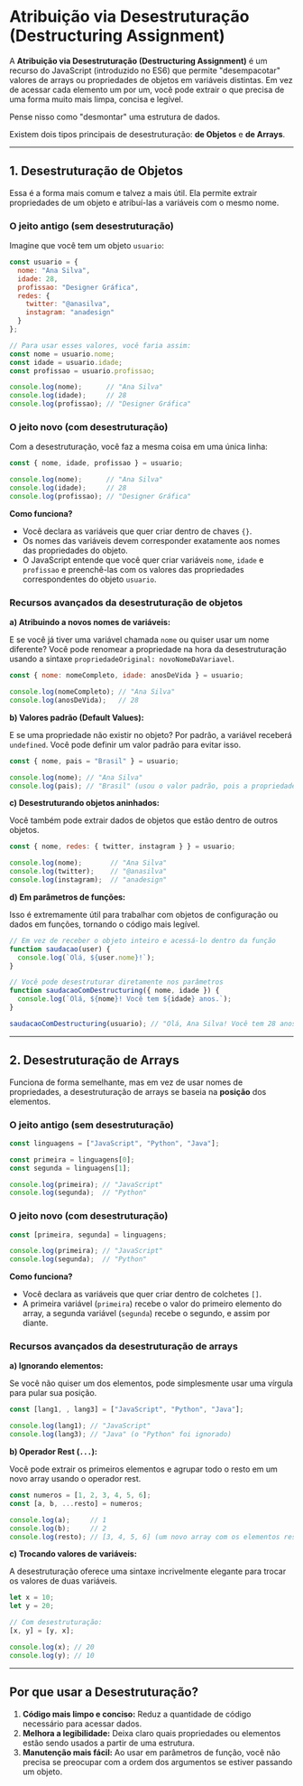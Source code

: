 # Atribuição via Desestruturação (Destructuring Assignment)

A **Atribuição via Desestruturação (Destructuring Assignment)** é um recurso do JavaScript (introduzido no ES6) que permite "desempacotar" valores de arrays ou propriedades de objetos em variáveis distintas. Em vez de acessar cada elemento um por um, você pode extrair o que precisa de uma forma muito mais limpa, concisa e legível.

Pense nisso como "desmontar" uma estrutura de dados.

Existem dois tipos principais de desestruturação: **de Objetos** e **de Arrays**.

---

## 1. Desestruturação de Objetos

Essa é a forma mais comum e talvez a mais útil. Ela permite extrair propriedades de um objeto e atribuí-las a variáveis com o mesmo nome.

### O jeito antigo (sem desestruturação)

Imagine que você tem um objeto `usuario`:

```javascript
const usuario = {
  nome: "Ana Silva",
  idade: 28,
  profissao: "Designer Gráfica",
  redes: {
    twitter: "@anasilva",
    instagram: "anadesign"
  }
};

// Para usar esses valores, você faria assim:
const nome = usuario.nome;
const idade = usuario.idade;
const profissao = usuario.profissao;

console.log(nome);      // "Ana Silva"
console.log(idade);     // 28
console.log(profissao); // "Designer Gráfica"
```

### O jeito novo (com desestruturação)

Com a desestruturação, você faz a mesma coisa em uma única linha:

```javascript
const { nome, idade, profissao } = usuario;

console.log(nome);      // "Ana Silva"
console.log(idade);     // 28
console.log(profissao); // "Designer Gráfica"
```
**Como funciona?**
* Você declara as variáveis que quer criar dentro de chaves `{}`.
* Os nomes das variáveis devem corresponder exatamente aos nomes das propriedades do objeto.
* O JavaScript entende que você quer criar variáveis `nome`, `idade` e `profissao` e preenchê-las com os valores das propriedades correspondentes do objeto `usuario`.

### Recursos avançados da desestruturação de objetos

**a) Atribuindo a novos nomes de variáveis:**

E se você já tiver uma variável chamada `nome` ou quiser usar um nome diferente? Você pode renomear a propriedade na hora da desestruturação usando a sintaxe `propriedadeOriginal: novoNomeDaVariavel`.

```javascript
const { nome: nomeCompleto, idade: anosDeVida } = usuario;

console.log(nomeCompleto); // "Ana Silva"
console.log(anosDeVida);   // 28
```

**b) Valores padrão (Default Values):**

E se uma propriedade não existir no objeto? Por padrão, a variável receberá `undefined`. Você pode definir um valor padrão para evitar isso.

```javascript
const { nome, pais = "Brasil" } = usuario;

console.log(nome); // "Ana Silva"
console.log(pais); // "Brasil" (usou o valor padrão, pois a propriedade 'pais' não existe no objeto 'usuario')
```

**c) Desestruturando objetos aninhados:**

Você também pode extrair dados de objetos que estão dentro de outros objetos.

```javascript
const { nome, redes: { twitter, instagram } } = usuario;

console.log(nome);       // "Ana Silva"
console.log(twitter);    // "@anasilva"
console.log(instagram);  // "anadesign"
```

**d) Em parâmetros de funções:**

Isso é extremamente útil para trabalhar com objetos de configuração ou dados em funções, tornando o código mais legível.

```javascript
// Em vez de receber o objeto inteiro e acessá-lo dentro da função
function saudacao(user) {
  console.log(`Olá, ${user.nome}!`);
}

// Você pode desestruturar diretamente nos parâmetros
function saudacaoComDestructuring({ nome, idade }) {
  console.log(`Olá, ${nome}! Você tem ${idade} anos.`);
}

saudacaoComDestructuring(usuario); // "Olá, Ana Silva! Você tem 28 anos."
```

---

## 2. Desestruturação de Arrays

Funciona de forma semelhante, mas em vez de usar nomes de propriedades, a desestruturação de arrays se baseia na **posição** dos elementos.

### O jeito antigo (sem desestruturação)

```javascript
const linguagens = ["JavaScript", "Python", "Java"];

const primeira = linguagens[0];
const segunda = linguagens[1];

console.log(primeira); // "JavaScript"
console.log(segunda);  // "Python"
```

### O jeito novo (com desestruturação)

```javascript
const [primeira, segunda] = linguagens;

console.log(primeira); // "JavaScript"
console.log(segunda);  // "Python"
```
**Como funciona?**
* Você declara as variáveis que quer criar dentro de colchetes `[]`.
* A primeira variável (`primeira`) recebe o valor do primeiro elemento do array, a segunda variável (`segunda`) recebe o segundo, e assim por diante.

### Recursos avançados da desestruturação de arrays

**a) Ignorando elementos:**

Se você não quiser um dos elementos, pode simplesmente usar uma vírgula para pular sua posição.

```javascript
const [lang1, , lang3] = ["JavaScript", "Python", "Java"];

console.log(lang1); // "JavaScript"
console.log(lang3); // "Java" (o "Python" foi ignorado)
```

**b) Operador Rest (`...`):**

Você pode extrair os primeiros elementos e agrupar todo o resto em um novo array usando o operador rest.

```javascript
const numeros = [1, 2, 3, 4, 5, 6];
const [a, b, ...resto] = numeros;

console.log(a);     // 1
console.log(b);     // 2
console.log(resto); // [3, 4, 5, 6] (um novo array com os elementos restantes)
```

**c) Trocando valores de variáveis:**

A desestruturação oferece uma sintaxe incrivelmente elegante para trocar os valores de duas variáveis.

```javascript
let x = 10;
let y = 20;

// Com desestruturação:
[x, y] = [y, x];

console.log(x); // 20
console.log(y); // 10
```

---

## Por que usar a Desestruturação?

1.  **Código mais limpo e conciso:** Reduz a quantidade de código necessário para acessar dados.
2.  **Melhora a legibilidade:** Deixa claro quais propriedades ou elementos estão sendo usados a partir de uma estrutura.
3.  **Manutenção mais fácil:** Ao usar em parâmetros de função, você não precisa se preocupar com a ordem dos argumentos se estiver passando um objeto.